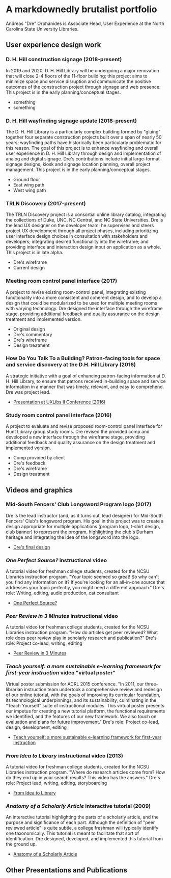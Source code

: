 A markdownedly brutalist portfolio
==================================

Andreas "Dre" Orphanides is Associate Head, User Experience at the North Carolina State University Libraries.

## User experience design work

### D. H. Hill construction signage (2018-present)

In 2019 and 2020, D. H. Hill Library will be undergoing a major renovation that will close 2-4 floors of the 11-floor building; this project aims to minimize space and service disruption and communicate the positive outcomes of the construction project through signage and web presence. This project is in the early planning/conceptual stages.

* something
* something

### D. H. Hill wayfinding signage update (2018-present)

The D. H. Hill Library is a particularly complex building formed by "gluing" together four separate construction projects built over a span of nearly 50 years; wayfinding paths have historically been particularly problematic for this reason. The goal of this project is to enhance wayfinding and overall user experience in D. H. Hill Library through design and implementation of analog and digital signage. Dre's contributions include initial large-format signage designs, kiosk and signage location planning, overall project management. This project is in the early planning/conceptual  stages.

* Ground floor
* East wing path
* West wing path

### TRLN Discovery (2017-present)

The TRLN Discovery project is a consortial online library catalog, integrating the collections of Duke, UNC, NC Central, and NC State Universities. Dre is the lead UX designer on the developer team; he supervises and steers project UX development through all project phases, including prioritizing user interface design choices in consultation with stakeholders and developers; integrating desired functionality into the wireframe; and providing interface and interaction design input on application as a whole. This project is in late alpha.

* Dre's wireframe
* Current design

### Meeting room control panel interface (2017)

A project to revise existing room-control panel, integrating existing functionality into a more consistent and coherent design, and to develop a design that could be modularized to be used for multiple meeting rooms with varying technology. Dre designed the interface through the wireframe stage, providing additional feedback and quality assurance on the design treatment and implemented version.

* Original design
* Dre's commentary
* Dre's wireframe
* Design treatment

### How Do You Talk To a Building? Patron-facing tools for space and service discovery at the D.H. Hill Library (2016)

A strategic initiative with a goal of enhancing patron-facing information at D. H. Hill Library, to ensure that patrons received in-building space and service information in a manner that was timely, relevant, and easy to comprehend. Dre was project lead.

* [Presentation at UXLibs II Conference (2016)](https://docs.google.com/presentation/d/1mFBAnQjX8l3PDYyZnct4f7j3Aeej19FMF4u4L_uXYnM/edit?usp=sharing)

### Study room control panel interface (2016)

A project to evaluate and revise proposed room-control panel interface for Hunt Library group study rooms. Dre revised the provided comp and developed a new interface through the wireframe stage, providing additional feedback and quality assurance on the design treatment and implemented version.

* Comp provided by client
* Dre's feedback
* Dre's wireframe
* Design treatment

## Videos and graphics

### Mid-South Fencers' Club Longsword Program logo (2017)

Dre is the lead instructor (and, as it turns out, lead designer) for Mid-South Fencers' Club's longsword program. His goal in this project was to create a design appropriate for multiple applications (program logo, t-shirt design, club banner) to represent the program, highlighting the club's Durham heritage and integrating the idea of the longsword into the logo.

* [Dre's final design](./images/msfc-longsword.png)

### *One Perfect Source?* instructional video

A tutorial video for freshman college students, created for the NCSU Libraries instruction program. "Your topic seemed so great! So why can't you find any information on it? If you're looking for an all-in-one source that addresses your topic perfectly, you might need a different approach." Dre's role: Writing, editing, audio production, cat consultant

* [One Perfect Source?](https://www.youtube.com/watch?v=X2VR5adTjeM)


### *Peer Review in 3 Minutes* instructional video

A tutorial video for freshman college students, created for the NCSU Libraries instruction program. "How do articles get peer reviewed? What role does peer review play in scholarly research and publication?" Dre's role: Project co-lead, writing, editing

* [Peer Review in 3 Minutes](https://www.youtube.com/watch?v=rOCQZ7QnoN0)

### *Teach yourself: a more sustainable e-learning framework for first-year instruction* video "virtual poster"

Virtual poster submission for ACRL 2015 conference. "In 2011, our three-librarian instruction team undertook a comprehensive
review and redesign of our online tutorial, with the goals of improving its curricular foundation, its technological underpinnings,
and its sustainability, culminating in the “Teach Yourself” suite of instructional modules. This virtual poster presents our impetus
for creating a new tutorial platform, the functional requirements we identified, and the features of our new framework. We also touch
on evaluation and plans for future improvement." Dre's role: Project co-lead, design, development, editing

* [Teach yourself: a more sustainable e-learning framework for first-year instruction](https://www.youtube.com/watch?v=S5LXaaPqJUc)

### *From Idea to Library* instructional video (2013)

A tutorial video for freshman college students, created for the NCSU Libraries instruction program. "Where do research articles come from? How do they end up in your search results? This video has the answers." Dre's role: Project lead, writing, editing, storyboarding

* [From Idea to Library](https://www.youtube.com/watch?v=jaZUAHxSb9k)

### *Anatomy of a Scholarly Article* interactive tutorial (2009)

An interactive tutorial highlighting the parts of a scholarly article, and the purpose and significance of each part. Although the definition of "peer reviewed article" is quite subtle, a college freshman will typically identify one taxonomically. This tutorial is meant to facilitate that sort of identification. Dre designed, developed, and implemented this tutorial from the ground up.

* [Anatomy of a Scholarly Article](http://www.lib.ncsu.edu/tutorials/scholarly-articles/)

## Other Presentations and Publications
